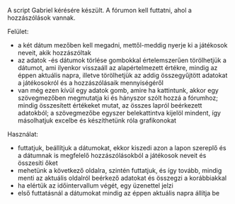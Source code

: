 A script Gabriel kérésére készült. A fórumon kell futtatni, ahol a hozzászólások vannak.

Felület:
- a két dátum mezőben kell megadni, mettől-meddig nyerje ki a játékosok neveit, akik hozzászóltak
- az adatok -és dátumok törlése gombokkal értelemszerűen törölhetjük a dátumot, ami ilyenkor visszaáll az alapértelmezett értékre, mindig az éppen aktuális napra, illetve törölhetjük az addig összegyűjtött adatokat a játékosokról és a hozzászólásaik mennyiségéről
- van még ezen kívül egy adatok gomb, amire ha kattintunk, akkor egy szövegmezőben megmutatja ki és hányszor szólt hozzá a fórumhoz; mindig összesített értékeket mutat, az összes lapról beérkezett adatokból; a szövegmezőbe egyszer belekattintva kijelöl mindent, így másolhatjuk excelbe és készíthetünk róla grafikonokat

Használat:
- futtatjuk, beállítjuk a dátumokat, ekkor kiszedi azon a lapon szereplő és a dátumnak is megfelelő hozzászólásokból a játékosok neveit és összesíti őket
- mehetünk a következő oldalra, szintén futtatjuk, és így tovább, mindig menti az aktuális oldalról beérkező adatokat és összegzi a korábbiakkal
- ha elértük az időintervallum végét, egy üzenettel jelzi
- első futtatásnál a dátumokat mindig az éppen aktuális napra állítja be
